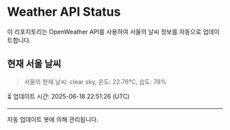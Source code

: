 
# Weather API Status

이 리포지토리는 OpenWeather API를 사용하여 서울의 날씨 정보를 자동으로 업데이트합니다.

## 현재 서울 날씨
> 서울의 현재 날씨: clear sky, 온도: 22.76°C, 습도: 78%

⏳ 업데이트 시간: 2025-06-18 22:51:26 (UTC)

---
자동 업데이트 봇에 의해 관리됩니다.
